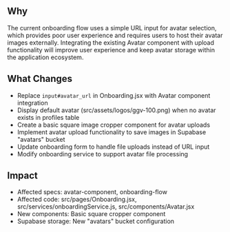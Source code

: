 ## Why
The current onboarding flow uses a simple URL input for avatar selection, which provides poor user experience and requires users to host their avatar images externally. Integrating the existing Avatar component with upload functionality will improve user experience and keep avatar storage within the application ecosystem.

## What Changes
- Replace `input#avatar_url` in Onboarding.jsx with Avatar component integration
- Display default avatar (src/assets/logos/ggv-100.png) when no avatar exists in profiles table
- Create a basic square image cropper component for avatar uploads
- Implement avatar upload functionality to save images in Supabase "avatars" bucket
- Update onboarding form to handle file uploads instead of URL input
- Modify onboarding service to support avatar file processing

## Impact
- Affected specs: avatar-component, onboarding-flow
- Affected code: src/pages/Onboarding.jsx, src/services/onboardingService.js, src/components/Avatar.jsx
- New components: Basic square cropper component
- Supabase storage: New "avatars" bucket configuration